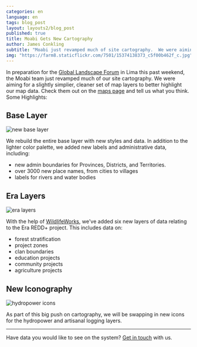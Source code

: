 ```yaml
---
categories: en
language: en
tags: blog_post
layout: layouts2/blog_post
published: true
title: Moabi Gets New Cartography
author: James Conkling
subtitle: "Moabi just revamped much of site cartography.  We were aiming for a slightly simpler, cleaner set of map layers to better highlight our map data.  Check them out and tell us what you think."
img: "https://farm8.staticflickr.com/7501/15374138373_c5f00b462f_c.jpg"
---
```


In preparation for the [Global Landscape Forum](http://www.landscapes.org/) in Lima this past weekend, the Moabi team just revamped much of our site cartography.  We were aiming for a slightly simplier, cleaner set of map layers to better highlight our map data.  Check them out on the [maps page]({{site.baseurl}}/data/en) and tell us what you think.  Some Highlights:

## Base Layer
![new base layer](https://farm9.staticflickr.com/8669/15374225703_21a0794599_c.jpg)

We rebuild the entire base layer with new styles and data.  In addition to the lighter color palette, we added new labels and administrative data, including:

* new admin boundaries for Provinces, Districts, and Territories.
* over 3000 new place names, from cities to villages
* labels for rivers and water bodies

## Era Layers
![era layers](https://farm8.staticflickr.com/7542/15806528620_aea026501a_c.jpg)

With the help of [WildlifeWorks](http://www.wildlifeworks.com/index.php), we've added six new layers of data relating to the Era REDD+ project.  This includes data on:

* forest stratification
* project zones
* clan boundaries
* education projects
* community projects
* agriculture projects

## New Iconography
![hydropower icons](https://farm9.staticflickr.com/8631/15374226323_b8ca18d888_c.jpg)

As part of this big push on cartography, we will be swapping in new icons for the hydropower and artisanal logging layers.

***
Have data you would like to see on the system?  [Get in touch](mailto:info@crowdcover.org) with us.

